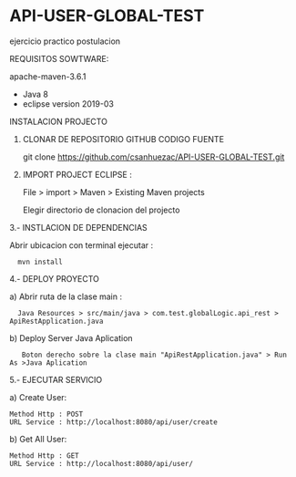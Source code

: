 # API-USER-GLOBAL-TEST
ejercicio practico postulacion

REQUISITOS SOWTWARE:

apache-maven-3.6.1

* Java 8
* eclipse version 2019-03

INSTALACION PROJECTO

1. CLONAR DE REPOSITORIO GITHUB CODIGO FUENTE

   git clone https://github.com/csanhuezac/API-USER-GLOBAL-TEST.git  
   
2. IMPORT PROJECT ECLIPSE :

    File > import > Maven > Existing Maven projects
  
    Elegir directorio de clonacion del projecto
   
3.- INSTLACION DE DEPENDENCIAS 

  Abrir ubicacion con terminal ejecutar :
  
      mvn install
  
4.- DEPLOY PROYECTO 

  a) Abrir ruta de la clase main :
  
      Java Resources > src/main/java > com.test.globalLogic.api_rest > ApiRestApplication.java
      
  b) Deploy Server Java Aplication
  
       Boton derecho sobre la clase main "ApiRestApplication.java" > Run As >Java Aplication
       
5.- EJECUTAR SERVICIO 

  a) Create User:
  
    Method Http : POST
    URL Service : http://localhost:8080/api/user/create
    
  b) Get All User:
  
    Method Http : GET
    URL Service : http://localhost:8080/api/user/
 
    


